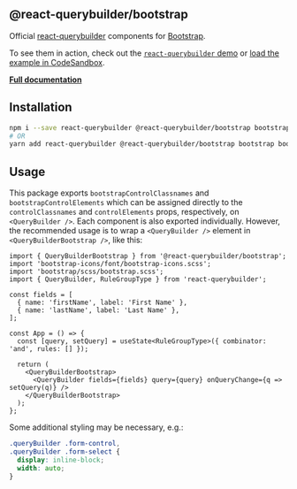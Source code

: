 ## @react-querybuilder/bootstrap

Official [react-querybuilder](https://npmjs.com/package/react-querybuilder) components for [Bootstrap](https://getbootstrap.com/).

To see them in action, check out the [`react-querybuilder` demo](https://react-querybuilder.js.org/demo/bootstrap) or [load the example in CodeSandbox](https://codesandbox.io/s/github/react-querybuilder/react-querybuilder/tree/main/examples/bootstrap).

**[Full documentation](https://react-querybuilder.js.org/)**

## Installation

```bash
npm i --save react-querybuilder @react-querybuilder/bootstrap bootstrap bootstrap-icons
# OR
yarn add react-querybuilder @react-querybuilder/bootstrap bootstrap bootstrap-icons
```

## Usage

This package exports `bootstrapControlClassnames` and `bootstrapControlElements` which can be assigned directly to the `controlClassnames` and `controlElements` props, respectively, on `<QueryBuilder />`. Each component is also exported individually. However, the recommended usage is to wrap a `<QueryBuilder />` element in `<QueryBuilderBootstrap />`, like this:

```tsx
import { QueryBuilderBootstrap } from '@react-querybuilder/bootstrap';
import 'bootstrap-icons/font/bootstrap-icons.scss';
import 'bootstrap/scss/bootstrap.scss';
import { QueryBuilder, RuleGroupType } from 'react-querybuilder';

const fields = [
  { name: 'firstName', label: 'First Name' },
  { name: 'lastName', label: 'Last Name' },
];

const App = () => {
  const [query, setQuery] = useState<RuleGroupType>({ combinator: 'and', rules: [] });

  return (
    <QueryBuilderBootstrap>
      <QueryBuilder fields={fields} query={query} onQueryChange={q => setQuery(q)} />
    </QueryBuilderBootstrap>
  );
};
```

Some additional styling may be necessary, e.g.:

```css
.queryBuilder .form-control,
.queryBuilder .form-select {
  display: inline-block;
  width: auto;
}
```
